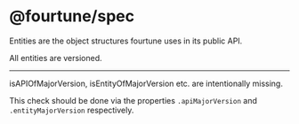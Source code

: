 # @fourtune/spec

Entities are the object structures fourtune uses in its public API.

All entities are versioned.

---

isAPIOfMajorVersion, isEntityOfMajorVersion etc. are intentionally missing.

This check should be done via the properties `.apiMajorVersion` and `.entityMajorVersion` respectively.
